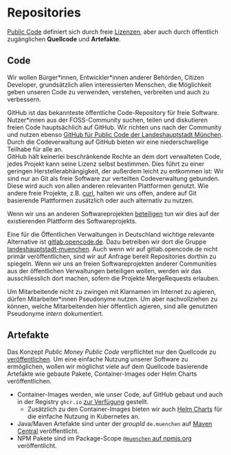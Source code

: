 # Repositories

[Public Code](publish.html) definiert sich durch freie [Lizenzen](licenses.html), aber auch durch öffentlich zugänglichen  __Quellcode__ und __Artefakte__.


## Code

Wir wollen Bürger\*innen, Entwickler\*innen anderer Behörden, Citizen Developer, grundsätzlich allen interessierten Menschen, die Möglichkeit geben unseren Code zu verwenden, verstehen, verbreiten und auch zu verbessern.

GitHub ist das bekannteste öffentliche Code-Repository für freie Software.
Nutzer\*innen aus der FOSS-Community suchen, teilen und diskutieren freien Code hauptsächlich auf GitHub.
Wir richten uns nach der Community und nutzen ebenso [GitHub für Public Code der Landeshauptstadt München](https://github.com/it-at-m/).
Durch die Codeverwaltung auf GitHub bieten wir eine niederschwellige Teilhabe für alle an.  
GitHub hält keinerlei beschränkende Rechte an dem dort verwalteten Code, jedes Projekt kann seine Lizenz selbst bestimmen.
Dies führt zu einer geringen Herstellerabhängigkeit, der außerdem leicht zu entkommen ist:
Wir sind nur an Git als freie Software zur verteilten Codeverwaltung gebunden.
Diese wird auch von allen anderen relevanten Plattformen genutzt.
Wie andere freie Projekte, z.B. [curl](https://daniel.haxx.se/blog/2021/01/28/what-if-github-is-the-devil/), halten wir uns offen, andere auf Git basierende Plattformen zusätzlich oder auch alternativ zu nutzen.

Wenn wir uns an anderen Softwareprojekten [beteiligen](./improve.html#code-contributions) tun wir dies auf der existierenden Plattform des Softwareprojekts.

Eine für die Öffentlichen Verwaltungen in Deutschland wichtige relevante Alternative ist [gitlab.opencode.de](https://gitlab.opencode.de).
Dazu betreiben wir dort die Gruppe [landeshauptstadt-muenchen](https://gitlab.opencode.de/groups/landeshauptstadt-muenchen).
Auch wenn wir auf gitlab.opencode.de nicht primär veröffentlichen, sind wir auf Anfrage bereit Repositories dorthin zu spiegeln. 
Wenn wir uns an freien Softwareprojekten anderer Communities aus der öffentlichen Verwaltungen beteiligen wollen, werden wir das ausschliesslich dort machen, sofern die Projekte MergeRequests erlauben.

Um Mitarbeitende nicht zu zwingen mit Klarnamen im Internet zu agieren, dürfen Mitarbeiter\*innen Pseudonyme nutzen.
Um aber nachvollziehen zu können, welche Mitarbeitenden hier öffentlich agieren, sind alle genutzten Pseudonyme _intern_ dokumentiert.

## Artefakte

Das Konzept _Public Money Public Code_ verpflichtet nur den Quellcode zu [veröffentlichen](./publish.html).
Um eine einfache Nutzung unserer Software zu ermöglichen, wollen wir möglichst viele auf dem Quellcode basierende Artefakte wie gebaute Pakete, Container-Images oder Helm Charts veröffentlichen.

* Container-Images werden, wie unser Code, auf GitHub gebaut und auch in der Registry `ghcr.io` [zur Verfügung](https://github.com/orgs/it-at-m/packages) gestellt.
  * Zusätzlich zu den Container-Images bieten wir auch [Helm Charts](https://github.com/it-at-m/helm-charts) für die einfache Nutzung in Kubernetes an.
* Java/Maven Artefakte sind unter der _groupId_ `de.muenchen` auf [Maven Central](https://central.sonatype.com/search?q=de.muenchen) veröffentlicht.
* NPM Pakete sind im Package-Scope [`@muenchen` auf npmjs.org](https://www.npmjs.com/search?q=%40muenchen) veröffentlicht.

